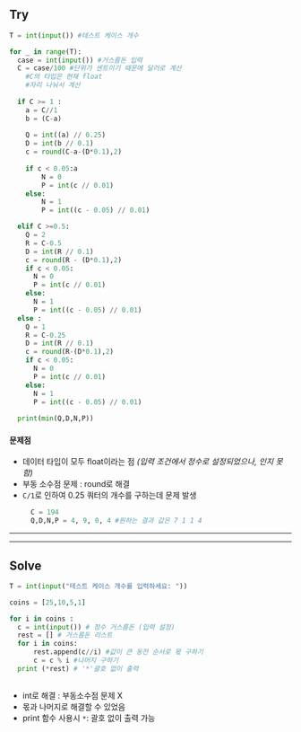 ## Try
```python
T = int(input()) #테스트 케이스 개수

for _ in range(T):
  case = int(input()) #거스름돈 입력
  C = case/100 #단위가 센트이기 때문에 달러로 계산 
    #C의 타입은 현재 float
    #자리 나눠서 계산
 
  if C >= 1 :
    a = C//1
    b = (C-a) 
    
    Q = int((a) // 0.25)
    D = int(b // 0.1)
    c = round(C-a-(D*0.1),2)
  
    if c < 0.05:a
        N = 0
        P = int(c // 0.01)
    else:
        N = 1
        P = int((c - 0.05) // 0.01)

  elif C >=0.5:
    Q = 2
    R = C-0.5
    D = int(R // 0.1)
    c = round(R - (D*0.1),2)
    if c < 0.05:
      N = 0
      P = int(c // 0.01)
    else:
      N = 1
      P = int((c - 0.05) // 0.01)
  else :
    Q = 1
    R = C-0.25
    D = int(R // 0.1)
    c = round(R-(D*0.1),2)
    if c < 0.05:
      N = 0
      P = int(c // 0.01)
    else:
      N = 1
      P = int((c - 0.05) // 0.01)
  
  print(min(Q,D,N,P))
```
#### 문제점
- 데이터 타입이 모두 float이라는 점 *(입력 조건에서 정수로 설정되었으나, 인지 못함)*
- 부동 소수점 문제 : round로 해결
- `C/1`로 인하여 0.25 쿼터의 개수를 구하는데 문제 발생 
  ```python
    C = 194 
    Q,D,N,P = 4, 9, 0, 4 #원하는 결과 값은 7 1 1 4
  ```


---
---

## Solve

  ```python
  T = int(input("테스트 케이스 개수를 입력하세요: "))

  coins = [25,10,5,1]

  for i in coins :
    c = int(input()) # 정수 거스름돈 (입력 설정)
    rest = [] # 거스름돈 리스트
    for i in coins:
        rest.append(c//i) #값이 큰 동전 순서로 몫 구하기
        c = c % i #나머지 구하기
    print (*rest) # '*'괄호 없이 출력
      
  ```

- int로 해결 : 부동소수점 문제 X
- 몫과 나머지로 해결할 수 있었음
- print 함수 사용시 `*`: 괄호 없이 출력 가능 